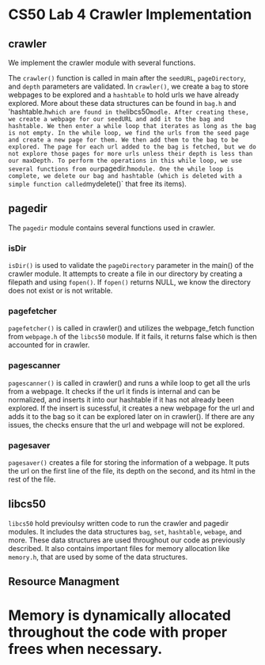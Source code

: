 # CS50 Lab 4 Crawler Implementation

## crawler
We implement the crawler module with several functions.

The `crawler()` function is called in main after the `seedURL`, `pageDirectory`, and `depth` parameters are validated. In `crawler()`, we create a `bag` to store webpages to be explored and a `hashtable` to hold urls we have already explored. More about these data structures can be found in `bag.h` and 'hashtable.h` which are found in the `libcs50` modle. After creating these, we create a webpage for our seedURL and add it to the bag and hashtable. We then enter a while loop that iterates as long as the bag is not empty. In the while loop, we find the urls from the seed page and create a new page for them. We then add them to the bag to be explored. The page for each url added to the bag is fetched, but we do not explore those pages for more urls unless their depth is less than our maxDepth. To perform the operations in this while loop, we use several functions from our `pagedir.h` module. One the while loop is complete, we delete our bag and hashtable (which is deleted with a simple function called `mydelete()` that free its items).

## pagedir
The `pagedir` module contains several functions used in crawler.

### isDir
`isDir()` is used to validate the `pageDirectory` parameter in the main() of the crawler module. It attempts to create a file in our directory by creating a filepath and using `fopen()`. If `fopen()` returns NULL, we know the directory does not exist or is not writable.

### pagefetcher
`pagefetcher()` is called in crawler() and utilizes the webpage_fetch function from `webpage.h` of the `libcs50` module. If it fails, it returns false which is then accounted for in crawler.

### pagescanner
`pagescanner()` is called in crawler() and runs a while loop to get all the urls from a webpage. It checks if the url it finds is internal and can be normalized, and inserts it into our hashtable if it has not already been explored. If the insert is sucessful, it creates a new webpage for the url and adds it to the bag so it can be explored later on in crawler(). If there are any issues, the checks ensure that the url and webpage will not be explored.

### pagesaver
`pagesaver()` creates a file for storing the information of a webpage. It puts the url on the first line of the file, its depth on the second, and its html in the rest of the file. 

## libcs50
`libcs50` hold previoulsy written code to run the crawler and pagedir modules. It includes the data structures `bag`, `set`, `hashtable`, `webage`, and more. These data structures are used throughout our code as previously described. It also contains important files for memory allocation like `memory.h`, that are used by some of the data structures.

## Resource Managment
# Memory is dynamically allocated throughout the code with proper frees when necessary.



